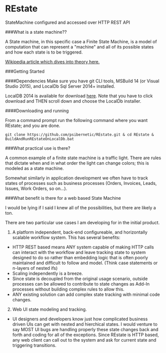 # REstate
StateMachine configured and accessed over HTTP REST API

###What is a state machine??

A State machine, in this specific case a Finite State Machine, is a model of computation that can represent a "machine" and all of its possible states and how each state is to be triggered.

[Wikipedia article which dives into theory here.](https://en.wikipedia.org/wiki/Finite-state_machine)

###Getting Started

####Dependencies
Make sure you have git CLI tools, MSBuild 14 (or Visual Studio 2015), and LocalDb Sql Server 2014+ installed.

LocalDB 2014 is available for download [here](https://www.microsoft.com/en-us/download/details.aspx?id=42299). Note that you have to click download and THEN scroll down and choose the LocalDb installer. 

####Downloading and running

From a command prompt run the following command where you want REstate; and you are done.

```batch
git clone https://github.com/psibernetic/REstate.git & cd REstate & BuildAndRunREstateOnLocalDb.bat
```

###What practical use is there?

A common example of a finite state machine is a traffic light. There are rules that dictate when and in what order the light can change colors; this is modeled as a state machine.

Somewhat similarly in application development we often have to track states of processes such as business processes (Orders, Invoices, Leads, Issues, Work Orders, so on...).

###What benefit is there for a web based State Machine

I would be lying if I said I knew all of the possibilities, but there are likely a ton.

There are two particular use cases I am developing for in the initial product.

1. A platform independent, back-end configureable, and horizontally scalable workflow system. This has several benefits: 
  * HTTP REST based means ANY system capable of making HTTP calls can interact with the workflow and leave tracking state to system designed to do so rather than embedding logic that is often poorly maintained and difficult to follow and model. (Think case statements or n-layers of nested ifs)
  * Scaling independently is a breeze.
  * Since state is decoupled from the original usage scenario, outside processes can be allowed to contribute to state changes as Add-In processes without building complex rules to allow this.
  * ANY existing solution can add complex state tracking with minimal code changes.
2. Web UI state modeling and tracking.
  * UI designers and developers know just how complicated business driven UIs can get with nested and hierchical states. I would venture to say MOST UI bugs are handling properly these state changes back and forth and coding for all of the exceptions. Since REstate is HTTP based, any web client can call out to the system and ask for current state and triggering transitions.
  
  


